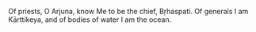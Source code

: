 Of priests, O Arjuna, know Me to be the chief, Bṛhaspati. Of generals I am Kārttikeya, and of bodies of water I am the ocean.